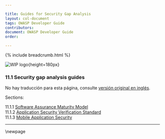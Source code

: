 ```yaml
---

title: Guides for Security Gap Analysis
layout: col-document
tags: OWASP Developer Guide
contributors:
document: OWASP Developer Guide
order:

---
```


{% include breadcrumb.html %}

![WIP logo](../../../assets/images/dg_wip.png "Work in progress"){height=180px}

### 11.1 Security gap analysis guides

No hay traducción para esta página, consulte [versión original en inglés][release1301].

Sections:

11.1.1 [Software Assurance Maturity Model](#software-assurance-maturity-model)  
11.1.2 [Application Security Verification Standard](#application-security-verification-standard)  
11.1.3 [Mobile Application Security](#mobile-application-security)  

----

[release1301]: https://github.com/OWASP/www-project-developer-guide/blob/main/release/13-security-gap-analysis/01-guides/toc.md

\newpage
